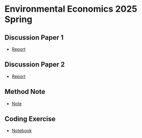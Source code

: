 # Environmental Economics 2025 Spring

## Discussion Paper 1
- [Report](Report1/report_referee.pdf)
## Discussion Paper 2
- [Report](Report2/report_referee.pdf)
## Method Note
- [Note](MethodNote/note_method.pdf)
## Coding Exercise
- [Notebook](CodingExercise/Code/notebook.ipynb)